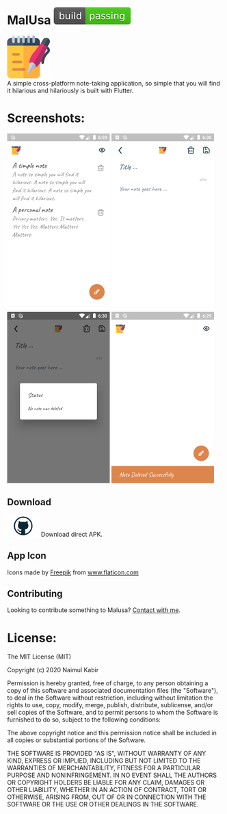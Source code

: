 # MalUsa ![Build Status](https://github.com/kabirnayeem99/flutter_note_app/raw/master/project_assets/passing.svg)

<img src="https://github.com/kabirnayeem99/flutter_note_app/raw/master/assets/images/notepad.svg" height="100px"/> <br>
A simple cross-platform note-taking application, so simple that you will find it hilarious and hilariously is built with Flutter.

# Screenshots:
<img src="https://github.com/kabirnayeem99/flutter_note_app/raw/master/project_assets/Screenshots/NotesListScreenShot.png" height="400px"/> <img src="https://github.com/kabirnayeem99/flutter_note_app/raw/master/project_assets/Screenshots/WriteNoteScreenShot.png" height="400px"/> 

<img src="https://github.com/kabirnayeem99/flutter_note_app/raw/master/project_assets/Screenshots/Dialog.png" height="400px"/> <img src="https://github.com/kabirnayeem99/flutter_note_app/raw/master/project_assets/Screenshots/NoteGetsDeleted.png" height="400px"/> 

## Download
<a href="https://github.com/kabirnayeem99/flutter_note_app/raw/master/project_assets/malusa_note_app.apk">
<img alt="Download Direct APK" src="https://github.com/kabirnayeem99/flutter_note_app/raw/master/project_assets/github-logo.png" height="50px"/></a> Download direct APK.

## App Icon
<div>Icons made by <a href="https://www.flaticon.com/authors/freepik" title="Freepik">Freepik</a> from <a href="https://www.flaticon.com/" title="Flaticon">www.flaticon.com</a></div>

## Contributing
Looking to contribute something to Malusa? [Contact with me](aikhtibars@gmail.com).


# License:
The MIT License (MIT)

Copyright (c) 2020 Naimul Kabir

Permission is hereby granted, free of charge, to any person obtaining a copy
of this software and associated documentation files (the "Software"), to deal
in the Software without restriction, including without limitation the rights
to use, copy, modify, merge, publish, distribute, sublicense, and/or sell
copies of the Software, and to permit persons to whom the Software is
furnished to do so, subject to the following conditions:

The above copyright notice and this permission notice shall be included in all
copies or substantial portions of the Software.

THE SOFTWARE IS PROVIDED "AS IS", WITHOUT WARRANTY OF ANY KIND, EXPRESS OR
IMPLIED, INCLUDING BUT NOT LIMITED TO THE WARRANTIES OF MERCHANTABILITY,
FITNESS FOR A PARTICULAR PURPOSE AND NONINFRINGEMENT. IN NO EVENT SHALL THE
AUTHORS OR COPYRIGHT HOLDERS BE LIABLE FOR ANY CLAIM, DAMAGES OR OTHER
LIABILITY, WHETHER IN AN ACTION OF CONTRACT, TORT OR OTHERWISE, ARISING FROM,
OUT OF OR IN CONNECTION WITH THE SOFTWARE OR THE USE OR OTHER DEALINGS IN THE
SOFTWARE.
